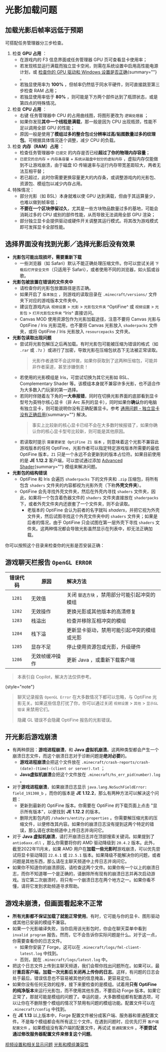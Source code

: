 # 光影加载问题

<primary-label ref="manual"/>

<secondary-label ref="je"/>
<secondary-label ref="of"/>
<secondary-label ref="iris"/>
<secondary-label ref="shader"/>

## 加载光影后帧率远低于预期

可搭配任务管理器分三步检查。

1. 检查 **GPU 占用** ：
   - 在游戏内的 <shortcut>F3</shortcut> 信息界面或任务管理器 GPU 页可查看显卡使用率；
   - 若发现核显运行满载而独立显卡空闲，则需在系统设置中启用高性能电源计划，或 [检查你的 GPU 驱动和 Windows 设置是否正确](troubleshootCommon.md#selGPU){summary=""} 。
   - 若独显使用率为 **100%** ，但帧率仍然低于同水平硬件，则可直接跳至第三步检查 RAM 占用；
   - 若独显使用率低于 **80%** ，则可能是下方两个部件达到了瓶颈状态，或是第四点的特殊情况。 
2. 检查 **CPU 占用** ：
   - <shortcut>右键</shortcut> 任务管理器中 CPU 的占用曲线图，将图形更改为 `逻辑处理器` ；
   - 如果你发现**其中一个线程是满载**，那一般是因为 CPU 出现瓶颈，性能不足以调用全部 GPU 的性能；
   - 原因一般是使用了**模组过多的整合包**或**分辨率过高/贴图数量过多的纹理包**。可根据具体情况逐个调整，减少 CPU 的负载。
3. 检查 **内存（RAM）占用** ：
   - 检查任务管理器中 `已提交` 的内存是否已经**超过了你的物理内存容量**；
   - `已提交的总内存` = `内存条容量` + `系统从磁盘中划分的虚拟内存` ，虚拟内存仅能做到不让游戏崩溃，由于磁盘 IO 传输速率与运行内存带宽差距较大，两者无法互相平替；
   - 若已超过，此时你需要更换容量更大的内存条，或调整游戏内的光影包、资源包、模组包以减少内存占用。
4. 特殊情况：
   - 部分光影（如 BSL）本身就难以使 GPU 达到满载，但由于其运算量少，也难以做到帧率低；
   - **不要在一个区块停留过久**，尤其是一些方块物品数量过多的基地，可能会消耗过多的 CPU 或别的部件性能，从而导致无法调用全部 GPU 渲染；
   - 部分独立显卡会提供驱动或硬件开关调整其运行模式。将其改为游戏模式即可发挥显卡全部性能。

## 选择界面没有找到光影／选择光影后没有效果

- **光影包可能出现损坏，需要重新下载**
  - 一些浏览器（如 Safari）默认不能正确处理压缩文件。你可以尝试关闭 `下载后打开安全文件`（只适用于 Safari），或者使用不同的浏览器，如火狐或谷歌。
- **光影包被放置在错误的文件夹中**
  - 请检查你的光影包放置路径是否正确。
  - 如果开启了 `版本独立` ，则游戏的读取目录在 `.minecraft/versions/` 文件夹下对应的游戏版本文件夹中。
  - 建议在游戏内从 `视频设置` > `光影` > `光影包文件夹` ^OptiFine^ 或 `视频设置` > `光影包` > `打开光影包文件夹` ^Iris^ 直接访问。
  - Canvas MOD 使用资源包作为光影加载途径，注意不要将 Canvas 光影与 OptiFine / Iris 光影混用，也不要将 Canvas 光影放入 `shaderpacks` 文件夹，或将 OptiFine / Iris 光影放入 `resourcepacks` 文件夹。
- **光影包读取出现问题**
  - 尝试将光影包解压之后再加载。有时光影包可能被压缩为错误的格式（如 `.rar` 或 `.7z` ）或进行了加密，导致光影在压缩包状态下无法被正常读取。
    > 光影作者通常不会这样做，如果你获取到了这两种压缩包，可能并非作者渠道，甚至涉嫌倒卖！
  - 若使用的光影模组是 Iris，可尝试切换为其它光影如 BSL、Complementary Shader 等。该模组本身就不兼容许多光影，也不适合作为大多数入门玩家的第一选择。
  - 若同时伴随着左下角的**一大串报错**，同时在切换光影界面的底部看到显卡型号为英特尔核心显卡（非 Arc 系列的显卡），同时如果你**确认**你的电脑有独立显卡，则可能说明你没有正确配置显卡。参考 [通用问题 - 独立显卡没有正确启用](troubleshootCommon.md#独立显卡没有正确启用){summary=""} 解决。
    > 事实上比较新的核心显卡已经不会在大多数时候报错了，如果你确认你的核心显卡型号比较新，则可能是其他原因。
  - 若读取时提示 `需要更新至 OptiFine Z1 版本` ，则意味着这个光影不兼容此游戏版本的任何 OptiFine，光影作者可以指定特定游戏版本所需要的最低 OptiFine 版本，`Z1` 只是一个永远不会更新到的版本占位符。如果目前使用的是 **JE 1.12.2** 客户端，可以尝试通过添加 [Advanced Shader](terms.md#advancedShader){summary=""} 模组来解决问题。
- **光影包的结构错误**
  - OptiFine 和 Iris 会遍历 `shaderpacks` 下的文件夹和 `.zip` 压缩包，将所有包含 `shaders` 文件夹的内容都视为光影外壳（下称**外壳文件夹**）。
  - OptiFine 会先寻找外壳文件夹，然后在外壳内寻找 `shaders` 文件夹，因此，如果将一个包含着色器文件的 `shaders` 文件夹直接放在 `shaderpacks` 下，或者外壳文件夹内还嵌套了一个文件夹，则不会读取。
    - 老版本的 OptiFine 会认为前者的名字就叫 *shaders*，并把它视为外壳文件夹，然后试图寻找这个外壳文件夹中的 `shaders` 文件夹；如果是后者的情况，由于 OptiFine 只会试图在第一层外壳下寻找 `shaders` 文件夹。这两种情况都会导致光影虽然显示在列表中，却无法正确加载。

你可以按照这个目录来检查你的光影是否安装正确：

<include from="uniforms.md" element-id="shaderpack_structure_simple"/>

[//]: # (TODO)

[//]: # (## 启用光影后画面出现问题／出现了不兼容的情况)

## 游戏聊天栏报告 `OpenGL ERROR`

|  错误代码  | 原因      | 解决方法                     |
|:------:|---------|:-------------------------|
| `1281` | 无效值     | 关闭 `替选方块` ，禁用部分可能引起冲突的模组 |
| `1282` | 无效操作    | 更换光影或其他版本的高清修复           |
| `1283` | 栈溢出     | 检查并移除互相冲突的模组             |
| `1284` | 栈下溢     | 更新显卡驱动，禁用可能引起冲突的模组或光影    |
| `1285` | 显存不足    | 停止使用资源包或光影，升级硬件          |
| `1286` | 无效帧缓冲操作 | 更新 Java ，或重新下载客户端        |

> 本表引自 Copilot，解决方法仅供参考。
> 
{style="note"}

> 聊天记录报告 `OpenGL Error` 在大多数情况下都可以忽略，与 OptiFine 光影无关。如果这些信息打扰了你，你可以通过关闭 `视频设置` > `其他` > `显示GL错误` 来禁用它们。
> 
> 隐藏 GL 错误不会隐藏 OptiFine 报告的光影错误。

## 开光影后游戏崩溃

- 有两种原因：**游戏进程崩溃**，和 **Java 虚拟机崩溃**。这两种类型都会产生一个崩溃日志文件，而这个崩溃日志对于诊断问题是**绝对必要**的。
  - **游戏进程崩溃**会把这个文件放在 `.minecraft/crash-reports/crash-(date)-(time)-(client or server).txt` ；
  - **Java虚拟机崩溃**会把这个文件放在 `.minecraft/hs_err_pid(number).log` 。
- 对于**游戏进程崩溃**，如果崩溃日志显示 `java.lang.NoSuchFieldError: field_191308_b` ，而你的版本是 **JE 1.12.2**，那么有两种方法可以解决这个问题：
  - 更新到最新的 OptiFine 版本。你需要在 OptiFine 的下载页面上点击 "显示所有版本"，以便找到 **JE 1.12.2** 的版本。
  - 删除光影包内的 `/shaders/entity.properties` 。你需要解压缩光影的压缩文件，以便修改其内容。如果你的崩溃日志没有提到这两个特定的错误，那么请在求助频道中上传日志并询问它。
- 对于 **Java 虚拟机崩溃**，请打开崩溃日志并在顶部搜索关键词。如果提到了 `antio6axx.dll` ，那么你需要将你的 AMD 驱动降级到 `20.4.2` 版本。此外，截至2022年11月末，如果 AMD 用户在**加载一些光影时**游戏崩溃，可以优先尝试将显卡驱动降回 `22.6.1` 或 `22.5.1` 版本。如果降级不能解决你的问题，或者问题是其他东西，那么请在主聊天频道中上传日志并询问它。
- 如果你不知道你的崩溃原因，请检查这两个文件。如果你有一个以上的崩溃日志，而你不知道哪一个是正确的，请删除所有现有的崩溃日志并再次启动游戏。当它第二次崩溃时，将只有一个崩溃日志在两个地方之一。如果你看不懂，请将它发到求助频道寻求帮助。

## 游戏未崩溃，但画面看起来不正常

- **所有光影都不保证加载了就能正常使用**。有时，它可能与你的显卡、图形驱动或其他已安装的模组不兼容。
- 如果一个光影编译失败，当你启用该光影包时，你会在聊天菜单中看到 `invalid program` 报告。然而，它不会告诉你实际问题是什么。对于这一点，你需要查看你的日志文件。
  - 如果你安装了 Forge，这可以在 `.minecraft/logs/fml-client-latest.log` 中找到。
  - 否则，就在 `.minecraft/logs/latest.log` 中。
- 把这个日志文件上传到主聊天频道，我们会帮你找出问题所在。如果可以，最好**重启客户端，加载一次光影后关闭再上传你的日志**。这样，有问题的日志会处于最后，错误信息也不容易被其他的信息掩盖，更容易定位。
- 如果你没有任何无效的程序，接下来要检查的是模组。试着用**只有 OptiFine 的纯净版本**来运行光影包，而不使用其他东西，不要启动 Forge 版本。如果它正常了，那就可能是模组的问题了。幸运的是，大多数模组都有配置选项，可以让你在不删除整个模组的情况下禁用有问题的模组功能。配置文件可以在 `.minecraft/config` 中找到。
- 在 **JE 1.13** 以上版本中，Forge 配置文件被分成客户端、服务器和普通配置文件。不是每个模组都会有所有这三个文件。在遇到问题时，应优先打开 `客户端配置文件` 。如果模组没有客户端的配置文件，再试试 `普通配置文件` 。**不要尝试通过修改服务器配置文件来修复这个问题**。

<seealso title="更多内容">
  <category ref="related">
    <a href="videoSettings.md" summary="这篇文档列出了整个视频设置选项卡中容易出现问题的设置以及修改建议。">视频设置和相关显示问题</a>
    <a href="modsCompatibility.md" summary="这篇文档列出了我们所知的模组和光影间兼容性冲突的解决办法。">光影和模组兼容性</a>
  </category>
</seealso>
